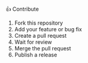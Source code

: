 👍 Contribute

1. Fork this repository
2. Add your feature or bug fix
3. Create a pull request
4. Wait for review
5. Merge the pull request
6. Publish a release
